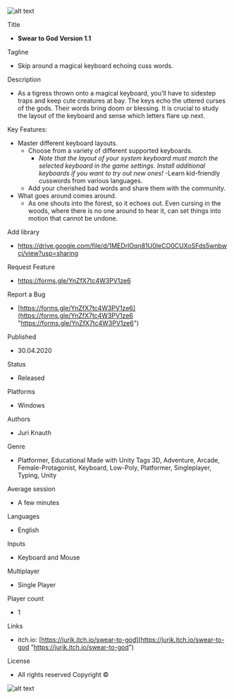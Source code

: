 ![alt text](http://www.juriknauth.com/Images/Preview/SwearToGodCoverDayT1080.png)

Title
			
- **Swear to God Version 1.1**

Tagline
			
- Skip around a magical keyboard echoing cuss words.

Description
 	
- As a tigress thrown onto a magical keyboard, you'll have to sidestep traps and keep cute creatures at bay. The keys echo the uttered curses of the gods. Their words bring doom or blessing. It is crucial to study the layout of the keyboard and sense which letters flare up next.

Key Features:
 
- Master different keyboard layouts. 
	- Choose from a variety of different supported keyboards. 
		- *Note that the layout of your system keyboard must match the selected keyboard in the game settings. Install additional keyboards if you want to try out new ones!*​
-Learn kid-friendly cusswords from various languages. 
	- Add your cherished bad words and share them with the community. 
- What goes around comes around. 
	- As one shouts into the forest, so it echoes out. Even cursing in the woods, where there is no one around to hear it, can set things into motion that cannot be undone.

Add library 

- [https://drive.google.com/file/d/1MEDrIOqn81U0IeCO0CUXoSFds5wnbwcj/view?usp=sharing ](https://drive.google.com/file/d/1MEDrIOqn81U0IeCO0CUXoSFds5wnbwcj/view?usp=sharing  "https://drive.google.com/file/d/1MEDrIOqn81U0IeCO0CUXoSFds5wnbwcj/view?usp=sharing ")

Request Feature 

- [https://forms.gle/YnZfX7tc4W3PV1ze6 ](https://forms.gle/YnZfX7tc4W3PV1ze6  "https://forms.gle/YnZfX7tc4W3PV1ze6 ")

Report a Bug 

- [https://forms.gle/YnZfX7tc4W3PV1ze6](https://forms.gle/YnZfX7tc4W3PV1ze6 "https://forms.gle/YnZfX7tc4W3PV1ze6")

Published 

- 30.04.2020 

Status 

- Released 

Platforms 

- Windows 

Authors 

- Juri Knauth 

Genre 

- Platformer, Educational Made with Unity Tags 3D, Adventure, Arcade, Female-Protagonist, Keyboard, Low-Poly, Platformer, Singleplayer, Typing, Unity 

Average session 

- A few minutes 

Languages 

- English 

Inputs 

- Keyboard and Mouse 

Multiplayer 

- Single Player 

Player count 

- 1 

Links 

- itch.io: [https://jurik.itch.io/swear-to-god](https://jurik.itch.io/swear-to-god "https://jurik.itch.io/swear-to-god")

License 

- All rights reserved Copyright ©

![alt text](http://www.juriknauth.com/Images/Preview/SwearToGodScreenShot.png)
